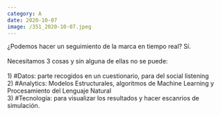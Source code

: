 ```yaml
--- 
category: A 
date: 2020-10-07 
image: /351_2020-10-07.jpeg 
--- 
```


¿Podemos hacer un seguimiento de la marca en tiempo real? Sí.<br><br>Necesitamos 3 cosas y sin alguna de ellas no se puede:<br><br>1) #Datos: parte recogidos en un cuestionario, para del social listening<br>2) #Analytics: Modelos Estructurales, algoritmos de Machine Learning y Procesamiento del Lenguaje Natural<br>3) #Tecnología: para visualizar los resultados y hacer escanrios de simulación.